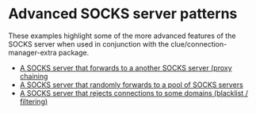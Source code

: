 # Advanced SOCKS server patterns

These examples highlight some of the more advanced features of the SOCKS server
when used in conjunction with the clue/connection-manager-extra package.

* [A SOCKS server that forwards to a another SOCKS server (proxy chaining](server-middleman.php)
* [A SOCKS server that randomly forwards to a pool of SOCKS servers](server-forward-random-pool.php)
* [A SOCKS server that rejects connections to some domains (blacklist / filtering)](server-outgoing-blacklist.php)
